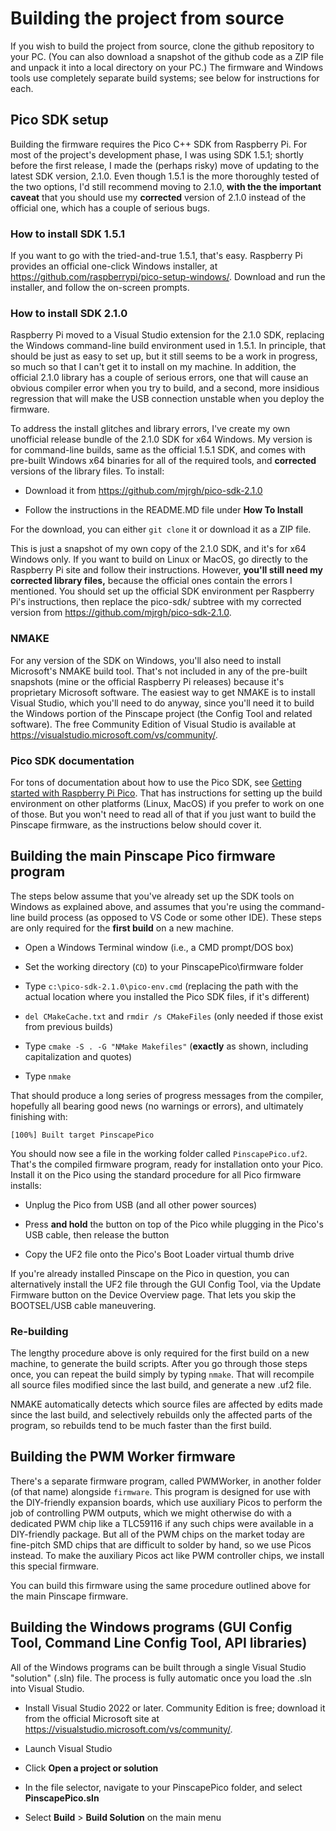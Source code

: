 # Building the project from source

If you wish to build the project from source, clone the github
repository to your PC.  (You can also download a snapshot of the
github code as a ZIP file and unpack it into a local directory on your
PC.)  The firmware and Windows tools use completely separate build
systems; see below for instructions for each.


## Pico SDK setup

Building the firmware requires the Pico C++ SDK from Raspberry Pi.
For most of the project's development phase, I was using SDK 1.5.1;
shortly before the first release, I made the (perhaps risky) move of
updating to the latest SDK version, 2.1.0.  Even though 1.5.1 is
the more thoroughly tested of the two options, I'd still recommend moving
to 2.1.0, **with the the important caveat** that you should use my **corrected**
version of 2.1.0 instead of the official one, which has a couple
of serious bugs.

### How to install SDK 1.5.1

If you want to go with the tried-and-true 1.5.1, that's easy.
Raspberry Pi provides an official one-click Windows installer, at
https://github.com/raspberrypi/pico-setup-windows/.  Download
and run the installer, and follow the on-screen prompts.

### How to install SDK 2.1.0

Raspberry Pi moved to a Visual Studio extension for the 2.1.0 SDK,
replacing the Windows command-line build environment used in 1.5.1.
In principle, that should be just as easy to set up, but it still
seems to be a work in progress, so much so that I can't get it to
install on my machine.  In addition, the official 2.1.0 library has a
couple of serious errors, one that will cause an obvious compiler
error when you try to build, and a second, more insidious regression
that will make the USB connection unstable when you deploy the
firmware.

To address the install glitches and library errors, I've create my
own unofficial release bundle of the 2.1.0 SDK for x64 Windows.  My
version is for command-line builds, same as the official 1.5.1 SDK,
and comes with pre-built Windows x64 binaries for all of the required
tools, and **corrected** versions of the library files.  To install:

* Download it from https://github.com/mjrgh/pico-sdk-2.1.0

* Follow the instructions in the README.MD file under **How To Install**

For the download, you can either `git clone` it or download it as a ZIP file.

This is just a snapshot of my own copy of the 2.1.0 SDK, and it's for
x64 Windows only.  If you want to build on Linux or MacOS, go directly
to the Raspberry Pi site and follow their instructions.  However,
<b>you'll still need my corrected library files,</b> because the official
ones contain the errors I mentioned.  You should set up the official
SDK environment per Raspberry Pi's instructions, then replace the
pico-sdk/ subtree with my corrected version from https://github.com/mjrgh/pico-sdk-2.1.0.

### NMAKE

For any version of the SDK on Windows, you'll also need to install
Microsoft's NMAKE build tool.  That's not included in any of the
pre-built snapshots (mine or the official Raspberry Pi releases)
because it's proprietary Microsoft software.  The easiest way to get
NMAKE is to install Visual Studio, which you'll need to do anyway,
since you'll need it to build the Windows portion of the Pinscape
project (the Config Tool and related software).  The free Community
Edition of Visual Studio is available at https://visualstudio.microsoft.com/vs/community/.

### Pico SDK documentation 

For tons of documentation about how to use the Pico SDK, see
[Getting started with Raspberry Pi Pico](https://datasheets.raspberrypi.com/pico/getting-started-with-pico.pdf).
That has instructions for setting up the build environment on other
platforms (Linux, MacOS) if you prefer to work on one of those.
But you won't need to read all of that if you just want to build the
Pinscape firmware, as the instructions below should cover it.

## Building the main Pinscape Pico firmware program

The steps below assume that you've already set up the SDK tools
on Windows as explained above, and assumes that you're using the
command-line build process (as opposed to VS Code or some other IDE).
These steps are only required for the **first build** on a new machine.

* Open a Windows Terminal window (i.e., a CMD prompt/DOS box)

* Set the working directory (`CD`) to your PinscapePico\firmware folder

* Type `c:\pico-sdk-2.1.0\pico-env.cmd` (replacing the path with the actual
location where you installed the Pico SDK files, if it's different)

* `del CMakeCache.txt` and `rmdir /s CMakeFiles` (only needed if those exist from previous builds)

* Type `cmake -S . -G "NMake Makefiles"` (**exactly** as shown, including capitalization and quotes)

* Type `nmake`

That should produce a long series of progress messages from the compiler, hopefully
all bearing good news (no warnings or errors), and ultimately finishing with:

`[100%] Built target PinscapePico`

You should now see a file in the working folder called `PinscapePico.uf2`.  That's
the compiled firmware program, ready for installation onto your Pico.  Install
it on the Pico using the standard procedure for all Pico firmware installs:

* Unplug the Pico from USB (and all other power sources)

* Press **and hold** the button on top of the Pico while plugging in the Pico's USB cable, then release the button

* Copy the UF2 file onto the Pico's Boot Loader virtual thumb drive

If you're already installed Pinscape on the Pico in question, you can
alternatively install the UF2 file through the GUI Config Tool, via
the Update Firmware button on the Device Overview page.  That lets
you skip the BOOTSEL/USB cable maneuvering.

### Re-building

The lengthy procedure above is only required for the first build on a
new machine, to generate the build scripts.  After you go through
those steps once, you can repeat the build simply by typing `nmake`.
That will recompile all source files modified since the last build,
and generate a new .uf2 file.

NMAKE automatically detects which source files are affected by edits
made since the last build, and selectively rebuilds only the affected
parts of the program, so rebuilds tend to be much faster than the
first build.


## Building the PWM Worker firmware

There's a separate firmware program, called PWMWorker, in another folder
(of that name) alongside `firmware`.  This program is designed for use with
the DIY-friendly expansion boards, which use auxiliary Picos to perform the
job of controlling PWM outputs, which we might otherwise do with a dedicated
PWM chip like a TLC59116 if any such chips were available in a DIY-friendly
package.  But all of the PWM chips on the market today are fine-pitch SMD
chips that are difficult to solder by hand, so we use Picos instead.  To
make the auxiliary Picos act like PWM controller chips, we install this
special firmware.

You can build this firmware using the same procedure outlined above
for the main Pinscape firmware.


## Building the Windows programs (GUI Config Tool, Command Line Config Tool, API libraries)

All of the Windows programs can be built through a single Visual Studio "solution" (.sln)
file.  The process is fully automatic once you load the .sln into Visual Studio.

* Install Visual Studio 2022 or later.  Community Edition is free;
download it from the official Microsoft site at https://visualstudio.microsoft.com/vs/community/.

* Launch Visual Studio

* Click **Open a project or solution**

* In the file selector, navigate  to your PinscapePico folder, and select **PinscapePico.sln**

* Select **Build** > **Build Solution** on the main menu
